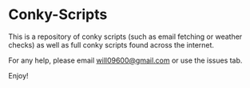 Conky-Scripts
=============
This is a repository of conky scripts (such as email fetching or weather checks) as well as 
full conky scripts found across the internet.

For any help, please email will09600@gmail.com or use the issues tab.

Enjoy!
